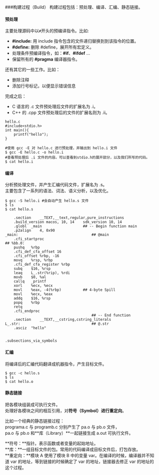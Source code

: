 ###构建过程（Build）
构建过程包括：预处理、编译、汇编、静态链接。
#### 预处理
主要处理源码中以`#`开头的预编译指令。比如:  

- **#include:** 用 include 指令包含的文件递归替换到到该指令的位置。
- **#define:** 删除 #define，展开所有宏定义。
- 处理条件预编译指令，如：**#if**、**#ifdef** ...
- 保留所有的 **#pragma** 编译器指令。

还有其它的一些工作。比如：

- 删除注释
- 添加行号标记，以便显示错误信息

完成之后：

- C 语言的 .c 文件预处理后文件的扩展名为 .i。  
- C++ 的 .cpp 文件预处理后的文件的扩展名则为 .ii。


```
hello.c
#include<stdio.h>
int main(){
	printf("hello");
}

#使用 gcc -E 对 hello.c 进行预处理，并输出到 hello.i 文件
$ gcc -E hello.c -o hello.i
#查看预处理后 .i 文件的内容。可以查看到stdio.h的展开部分，以及我们所写的代码。
$ cat hello.i
```

#### 编译
分析预处理文件，并产生汇编代码文件，扩展名为 .s。  
主要包含了一系列的语法、词法、语义分析，以及优化。

```
$ gcc -S hello.i #会自动产生 hello.s 文件
$ ls
$ cat hello.s
```
```
	.section	__TEXT,__text,regular,pure_instructions
	.build_version macos, 10, 14	sdk_version 10, 14
	.globl	_main                   ## -- Begin function main
	.p2align	4, 0x90
_main:                                  ## @main
	.cfi_startproc
## %bb.0:
	pushq	%rbp
	.cfi_def_cfa_offset 16
	.cfi_offset %rbp, -16
	movq	%rsp, %rbp
	.cfi_def_cfa_register %rbp
	subq	$16, %rsp
	leaq	L_.str(%rip), %rdi
	movb	$0, %al
	callq	_printf
	xorl	%ecx, %ecx
	movl	%eax, -4(%rbp)          ## 4-byte Spill
	movl	%ecx, %eax
	addq	$16, %rsp
	popq	%rbp
	retq
	.cfi_endproc
                                        ## -- End function
	.section	__TEXT,__cstring,cstring_literals
L_.str:                                 ## @.str
	.asciz	"hello"


.subsections_via_symbols
```

#### 汇编
将编译后的汇编代码翻译成机器指令，产生目标文件。

```
$ gcc -c hello.s
$ ls
$ cat hello.o
```

#### 静态链接

把各模块组装成可执行文件。  
处理好各模块之间的相互引用，对**符号（Symbol）**进行**重定向**。  

比如一个经典的静态链接过程：  
programa.c 与 programb.c 分别产生了 pa.o 与 pb.o 文件，  
pa.o 与 pb.o 和**库（Library）**一起链接生成 a.out 可执行文件。

**符号：**指针。表示函数或者变量的起始地址。  
**库：**一组目标文件的包。常用的代码编译成目标文件后，打包存放。  
**重定向：**模块 A 使用了模块 B 中的变量 var。在编译的时候，编译器并不知道 var 的地址，等到链接的时候确定了 var 的地址，链接器去修正 var 的地址的这个过程。